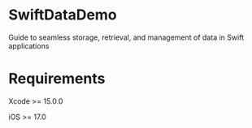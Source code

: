 # SwiftDataDemo
Guide to seamless storage, retrieval, and management of data in Swift applications

# Requirements
Xcode >= 15.0.0

iOS >= 17.0
